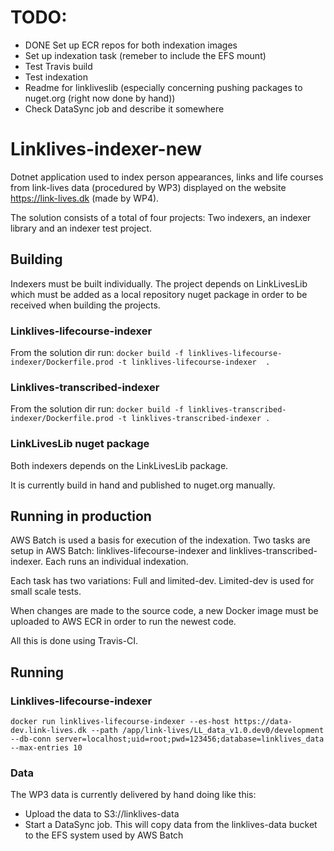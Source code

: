 # TODO:
* DONE Set up ECR repos for both indexation images
* Set up indexation task (remeber to include the EFS mount)
* Test Travis build
* Test indexation
* Readme for linkliveslib (especially concerning pushing packages to nuget.org (right now done by hand))
* Check DataSync job and describe it somewhere

# Linklives-indexer-new
Dotnet application used to index person appearances, links and life courses from link-lives data (procedured by WP3) displayed on the website https://link-lives.dk (made by WP4).

The solution consists of a total of four projects: Two indexers, an indexer library and an indexer test project.

## Building
Indexers must be built individually. 
The project depends on LinkLivesLib which must be added as a local repository nuget package in order to be received when building the projects.

### Linklives-lifecourse-indexer
From the solution dir run: ``docker build -f linklives-lifecourse-indexer/Dockerfile.prod -t linklives-lifecourse-indexer  .``

### Linklives-transcribed-indexer
From the solution dir run: ``docker build -f linklives-transcribed-indexer/Dockerfile.prod -t linklives-transcribed-indexer .``

### LinkLivesLib nuget package
Both indexers depends on the LinkLivesLib package.

It is currently build in hand and published to nuget.org manually.

## Running in production
AWS Batch is used a basis for execution of the indexation.
Two tasks are setup in AWS Batch: linklives-lifecourse-indexer and linklives-transcribed-indexer. Each runs an individual indexation.

Each task has two variations: Full and limited-dev. Limited-dev is used for small scale tests.

When changes are made to the source code, a new Docker image must be uploaded to AWS ECR in order to run the newest code.

All this is done using Travis-CI.

## Running
### Linklives-lifecourse-indexer
``docker run linklives-lifecourse-indexer --es-host https://data-dev.link-lives.dk --path /app/link-lives/LL_data_v1.0.dev0/development --db-conn server=localhost;uid=root;pwd=123456;database=linklives_data --max-entries 10``

### Data
The WP3 data is currently delivered by hand doing like this:
* Upload the data to S3://linklives-data
* Start a DataSync job. This will copy data from the linklives-data bucket to the EFS system used by AWS Batch
